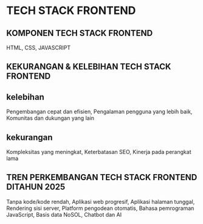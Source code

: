 # TECH STACK FRONTEND
## KOMPONEN TECH STACK FRONTEND 
HTML,
CSS,
JAVASCRIPT 
## KEKURANGAN & KELEBIHAN TECH STACK FRONTEND 
## kelebihan 
Pengembangan cepat dan efisien, 
Pengalaman pengguna yang lebih baik, 
Komunitas dan dukungan yang lain 
## kekurangan 
Kompleksitas yang meningkat, 
Keterbatasan SEO,
Kinerja pada perangkat lama
## TREN PERKEMBANGAN TECH STACK FRONTEND DITAHUN 2025
Tanpa kode/kode rendah, 
Aplikasi web progresif, 
Aplikasi halaman tunggal,
Rendering sisi server, 
Platform pengodean otomatis, 
Bahasa pemrograman JavaScript, 
Basis data NoSOL, 
Chatbot dan AI

